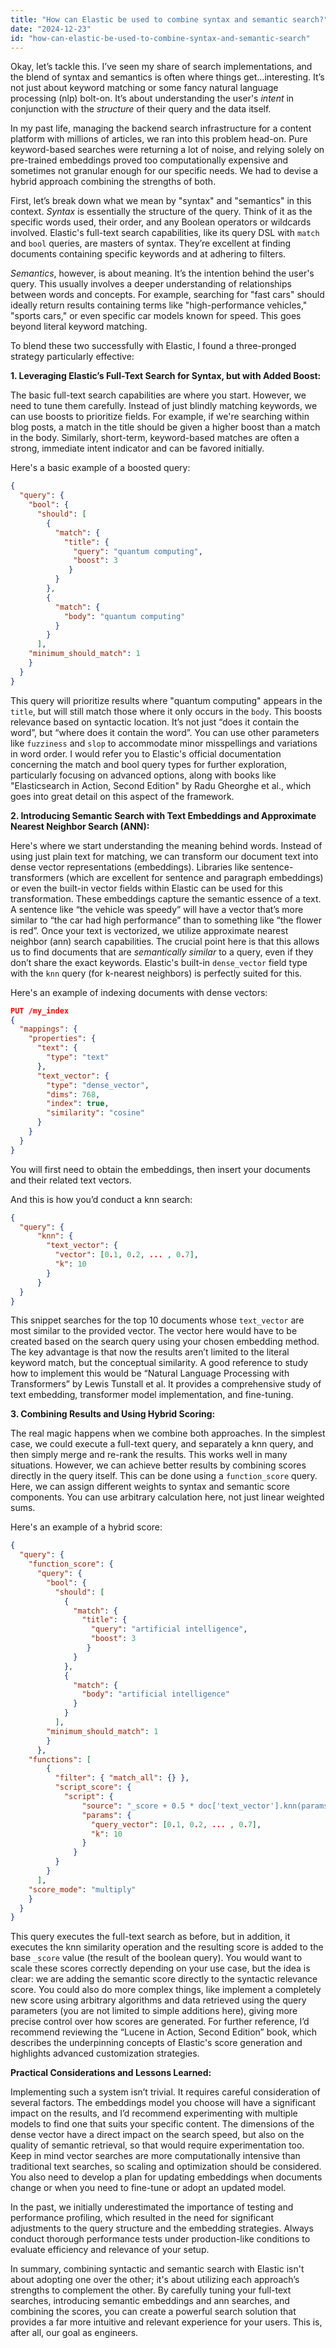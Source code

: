 ```yaml
---
title: "How can Elastic be used to combine syntax and semantic search?"
date: "2024-12-23"
id: "how-can-elastic-be-used-to-combine-syntax-and-semantic-search"
---
```


Okay, let’s tackle this. I’ve seen my share of search implementations, and the blend of syntax and semantics is often where things get…interesting. It’s not just about keyword matching or some fancy natural language processing (nlp) bolt-on. It’s about understanding the user's *intent* in conjunction with the *structure* of their query and the data itself.

In my past life, managing the backend search infrastructure for a content platform with millions of articles, we ran into this problem head-on. Pure keyword-based searches were returning a lot of noise, and relying solely on pre-trained embeddings proved too computationally expensive and sometimes not granular enough for our specific needs. We had to devise a hybrid approach combining the strengths of both.

First, let’s break down what we mean by "syntax" and "semantics" in this context. *Syntax* is essentially the structure of the query. Think of it as the specific words used, their order, and any Boolean operators or wildcards involved. Elastic's full-text search capabilities, like its query DSL with `match` and `bool` queries, are masters of syntax. They’re excellent at finding documents containing specific keywords and at adhering to filters.

*Semantics*, however, is about meaning. It’s the intention behind the user's query. This usually involves a deeper understanding of relationships between words and concepts. For example, searching for "fast cars" should ideally return results containing terms like "high-performance vehicles," "sports cars," or even specific car models known for speed. This goes beyond literal keyword matching.

To blend these two successfully with Elastic, I found a three-pronged strategy particularly effective:

**1. Leveraging Elastic’s Full-Text Search for Syntax, but with Added Boost:**

The basic full-text search capabilities are where you start. However, we need to tune them carefully. Instead of just blindly matching keywords, we can use boosts to prioritize fields. For example, if we're searching within blog posts, a match in the title should be given a higher boost than a match in the body. Similarly, short-term, keyword-based matches are often a strong, immediate intent indicator and can be favored initially.

Here's a basic example of a boosted query:

```json
{
  "query": {
    "bool": {
      "should": [
        {
          "match": {
            "title": {
              "query": "quantum computing",
              "boost": 3
             }
          }
        },
        {
          "match": {
            "body": "quantum computing"
          }
        }
      ],
    "minimum_should_match": 1
    }
  }
}
```

This query will prioritize results where "quantum computing" appears in the `title`, but will still match those where it only occurs in the `body`. This boosts relevance based on syntactic location. It’s not just “does it contain the word”, but “where does it contain the word”. You can use other parameters like `fuzziness` and `slop` to accommodate minor misspellings and variations in word order. I would refer you to Elastic's official documentation concerning the match and bool query types for further exploration, particularly focusing on advanced options, along with books like "Elasticsearch in Action, Second Edition" by Radu Gheorghe et al., which goes into great detail on this aspect of the framework.

**2. Introducing Semantic Search with Text Embeddings and Approximate Nearest Neighbor Search (ANN):**

Here's where we start understanding the meaning behind words. Instead of using just plain text for matching, we can transform our document text into dense vector representations (embeddings). Libraries like sentence-transformers (which are excellent for sentence and paragraph embeddings) or even the built-in vector fields within Elastic can be used for this transformation. These embeddings capture the semantic essence of a text. A sentence like “the vehicle was speedy” will have a vector that’s more similar to “the car had high performance” than to something like “the flower is red”. Once your text is vectorized, we utilize approximate nearest neighbor (ann) search capabilities. The crucial point here is that this allows us to find documents that are *semantically similar* to a query, even if they don’t share the exact keywords. Elastic's built-in `dense_vector` field type with the `knn` query (for k-nearest neighbors) is perfectly suited for this.

Here's an example of indexing documents with dense vectors:

```json
PUT /my_index
{
  "mappings": {
    "properties": {
      "text": {
        "type": "text"
      },
      "text_vector": {
        "type": "dense_vector",
        "dims": 768,
        "index": true,
        "similarity": "cosine"
      }
    }
  }
}
```

You will first need to obtain the embeddings, then insert your documents and their related text vectors.

And this is how you’d conduct a knn search:

```json
{
  "query": {
      "knn": {
        "text_vector": {
          "vector": [0.1, 0.2, ... , 0.7],
          "k": 10
        }
      }
  }
}
```

This snippet searches for the top 10 documents whose `text_vector` are most similar to the provided vector. The vector here would have to be created based on the search query using your chosen embedding method. The key advantage is that now the results aren’t limited to the literal keyword match, but the conceptual similarity. A good reference to study how to implement this would be “Natural Language Processing with Transformers” by Lewis Tunstall et al. It provides a comprehensive study of text embedding, transformer model implementation, and fine-tuning.

**3. Combining Results and Using Hybrid Scoring:**

The real magic happens when we combine both approaches. In the simplest case, we could execute a full-text query, and separately a knn query, and then simply merge and re-rank the results. This works well in many situations. However, we can achieve better results by combining scores directly in the query itself. This can be done using a `function_score` query. Here, we can assign different weights to syntax and semantic score components. You can use arbitrary calculation here, not just linear weighted sums.

Here's an example of a hybrid score:

```json
{
  "query": {
    "function_score": {
      "query": {
        "bool": {
          "should": [
            {
              "match": {
                "title": {
                  "query": "artificial intelligence",
                  "boost": 3
                 }
              }
            },
            {
              "match": {
                "body": "artificial intelligence"
              }
            }
          ],
        "minimum_should_match": 1
        }
      },
    "functions": [
        {
          "filter": { "match_all": {} },
          "script_score": {
            "script": {
                "source": "_score + 0.5 * doc['text_vector'].knn(params.query_vector, params.k)",
                "params": {
                  "query_vector": [0.1, 0.2, ... , 0.7],
                  "k": 10
                }
              }
          }
        }
      ],
    "score_mode": "multiply"
    }
  }
}
```

This query executes the full-text search as before, but in addition, it executes the knn similarity operation and the resulting score is added to the base `_score` value (the result of the boolean query). You would want to scale these scores correctly depending on your use case, but the idea is clear: we are adding the semantic score directly to the syntactic relevance score. You could also do more complex things, like implement a completely new score using arbitrary algorithms and data retrieved using the query parameters (you are not limited to simple additions here), giving more precise control over how scores are generated. For further reference, I’d recommend reviewing the “Lucene in Action, Second Edition” book, which describes the underpinning concepts of Elastic's score generation and highlights advanced customization strategies.

**Practical Considerations and Lessons Learned:**

Implementing such a system isn’t trivial. It requires careful consideration of several factors. The embeddings model you choose will have a significant impact on the results, and I’d recommend experimenting with multiple models to find one that suits your specific content. The dimensions of the dense vector have a direct impact on the search speed, but also on the quality of semantic retrieval, so that would require experimentation too. Keep in mind vector searches are more computationally intensive than traditional text searches, so scaling and optimization should be considered. You also need to develop a plan for updating embeddings when documents change or when you need to fine-tune or adopt an updated model.

In the past, we initially underestimated the importance of testing and performance profiling, which resulted in the need for significant adjustments to the query structure and the embedding strategies. Always conduct thorough performance tests under production-like conditions to evaluate efficiency and relevance of your setup.

In summary, combining syntactic and semantic search with Elastic isn't about adopting one over the other; it's about utilizing each approach’s strengths to complement the other. By carefully tuning your full-text searches, introducing semantic embeddings and ann searches, and combining the scores, you can create a powerful search solution that provides a far more intuitive and relevant experience for your users. This is, after all, our goal as engineers.
